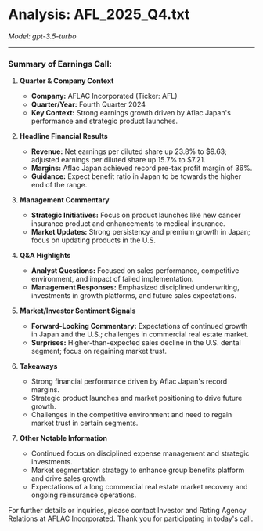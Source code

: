 # Analysis: AFL_2025_Q4.txt

*Model: gpt-3.5-turbo*

---

### Summary of Earnings Call:

1. **Quarter & Company Context**
   - **Company:** AFLAC Incorporated (Ticker: AFL)
   - **Quarter/Year:** Fourth Quarter 2024
   - **Key Context:** Strong earnings growth driven by Aflac Japan's performance and strategic product launches.

2. **Headline Financial Results**
   - **Revenue:** Net earnings per diluted share up 23.8% to $9.63; adjusted earnings per diluted share up 15.7% to $7.21.
   - **Margins:** Aflac Japan achieved record pre-tax profit margin of 36%.
   - **Guidance:** Expect benefit ratio in Japan to be towards the higher end of the range.

3. **Management Commentary**
   - **Strategic Initiatives:** Focus on product launches like new cancer insurance product and enhancements to medical insurance.
   - **Market Updates:** Strong persistency and premium growth in Japan; focus on updating products in the U.S.

4. **Q&A Highlights**
   - **Analyst Questions:** Focused on sales performance, competitive environment, and impact of failed implementation.
   - **Management Responses:** Emphasized disciplined underwriting, investments in growth platforms, and future sales expectations.

5. **Market/Investor Sentiment Signals**
   - **Forward-Looking Commentary:** Expectations of continued growth in Japan and the U.S.; challenges in commercial real estate market.
   - **Surprises:** Higher-than-expected sales decline in the U.S. dental segment; focus on regaining market trust.

6. **Takeaways**
   - Strong financial performance driven by Aflac Japan's record margins.
   - Strategic product launches and market positioning to drive future growth.
   - Challenges in the competitive environment and need to regain market trust in certain segments.

7. **Other Notable Information**
   - Continued focus on disciplined expense management and strategic investments.
   - Market segmentation strategy to enhance group benefits platform and drive sales growth.
   - Expectations of a long commercial real estate market recovery and ongoing reinsurance operations.

For further details or inquiries, please contact Investor and Rating Agency Relations at AFLAC Incorporated. Thank you for participating in today's call.